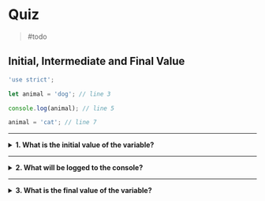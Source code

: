 # Quiz

> #todo

## Initial, Intermediate and Final Value

```js
'use strict';

let animal = 'dog'; // line 3

console.log(animal); // line 5

animal = 'cat'; // line 7
```

---

<details>
<summary><strong>1. What is the initial value of the variable?</strong></summary>
<br>

<details>
<summary><em>A. "animal"</em></summary>
<br>

✖ Nope.

`"animal"` is the _name_ of the variable, not the value stored inside it.

The only way to have `"animal"` initialized in our variable would be like this:

```js
let animal = 'animal';
```

</details>
<details>
<summary><em>B. "dog"</em></summary>
<br>

Yup! `"dog"` is the _initial value_ of our variable.

It will later be assigned a different value, but it is initialized with `"dog"`

</details>
<details>
<summary><em>C. "cat"</em></summary>
<br>

✖ Nope.

"cat" _is_ assigned to our variable, but _after_ the variable has been declared
and initialized.

</details>

</details>

---

<details>
<summary><strong>2. What will be logged to the console?</strong></summary>
<br>

<details>
<summary><em>A. "animal"</em></summary>
<br>

✖ Nope.

`"animal"` is the _name_ of the variable, not the value stored inside it.

When you log a variable to the console the _value_ will be displayed.

</details>
<details>
<summary><em>B. "dog"</em></summary>
<br>

✔ Correct!

The log statement is _before_ the reassignment, so it will log the first value
stored in `animal`.

</details>
<details>
<summary><em>C. "cat"</em></summary>
<br>

✖ Nope.

"cat" is assigned to `animal` _after_ the log statement.

</details>

</details>

---

<details>
<summary><strong>3. What is the final value of the variable?</strong></summary>
<br>

<details>
<summary><em>A. "animal"</em></summary>
<br>

✖ Nope.

`"animal"` is the _name_ of the variable, not the value stored inside it.

the only way to have `"animal"` stored in our variable would be to _assign_ that
string value:

```js
let animal = 'dog';

animal = 'animal';
```

</details>
<details>
<summary><em>B. "dog"</em></summary>
<br>

✖ Nope.

`"dog"` is the _initial value_ of our variable, but the variable is reassigned
on the last line.

</details>
<details>
<summary><em>C. "cat"</em></summary>
<br>

✔ Correct!

"cat" is the last value assigned to the variable in this program, so it's final
value will be "cat".

</details>

</details>
